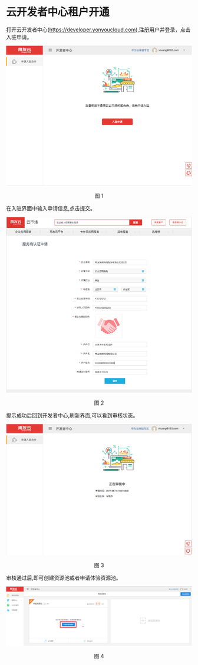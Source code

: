 # 云开发者中心租户开通

  打开云开发者中心(https://developer.yonyoucloud.com),注册用户并登录，点击入驻申请。
<div align=center>
<img src="images/01.png"/>
</div>
<p align="center">图 1</p>

  在入驻界面中输入申请信息,点击提交。
<div align=center>
<img src="images/02.png"/>
</div>
<p align="center">图 2</p>

  提示成功后回到开发者中心,刷新界面,可以看到审核状态。
<div align=center>
<img src="images/3.png"/>
</div>
<p align="center">图 3</p>

  审核通过后,即可创建资源池或者申请体验资源池。
<div align=center>
<img src="images/image3.png"/>
</div>
<p align="center">图 4</p>
